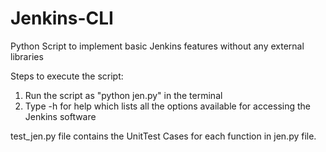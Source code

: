 # Jenkins-CLI
Python Script to implement basic Jenkins features without any external libraries

Steps to execute the script:

1. Run the script as "python jen.py" in the terminal
2. Type -h for help which lists all the options available for accessing the Jenkins software 

test_jen.py file contains the UnitTest Cases for each function in jen.py file.
